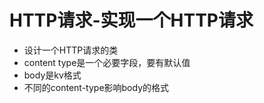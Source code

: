 # HTTP请求-实现一个HTTP请求

- 设计一个HTTP请求的类
- content type是一个必要字段，要有默认值
- body是kv格式
- 不同的content-type影响body的格式
